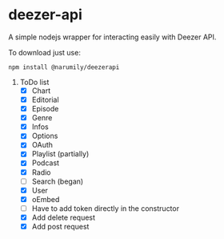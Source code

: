 # deezer-api
 A simple nodejs wrapper for interacting easily with Deezer API.

 To download just use:
 ```
 npm install @narumily/deezerapi
 ```

1. ToDo list 
    - [x] Chart 
    - [x] Editorial 
    - [x] Episode
    - [x] Genre 
    - [x] Infos 
    - [x] Options
    - [x] OAuth
    - [x] Playlist (partially)
    - [x] Podcast 
    - [x] Radio
    - [ ] Search (began)
    - [x] User 
    - [x] oEmbed
    - [ ] Have to add token directly in the constructor
    - [x] Add delete request
    - [x] Add post request
